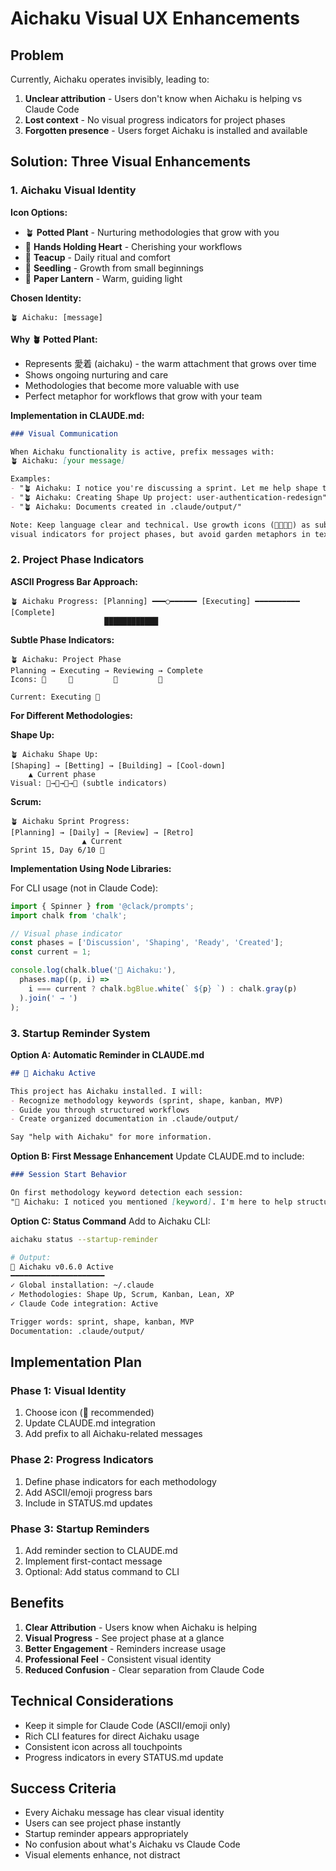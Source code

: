 # Aichaku Visual UX Enhancements

## Problem

Currently, Aichaku operates invisibly, leading to:
1. **Unclear attribution** - Users don't know when Aichaku is helping vs Claude Code
2. **Lost context** - No visual progress indicators for project phases
3. **Forgotten presence** - Users forget Aichaku is installed and available

## Solution: Three Visual Enhancements

### 1. Aichaku Visual Identity

**Icon Options:**
- 🪴 **Potted Plant** - Nurturing methodologies that grow with you
- 🫶 **Hands Holding Heart** - Cherishing your workflows  
- 🍵 **Teacup** - Daily ritual and comfort
- 🌱 **Seedling** - Growth from small beginnings
- 🏮 **Paper Lantern** - Warm, guiding light

**Chosen Identity:**
```
🪴 Aichaku: [message]
```

**Why 🪴 Potted Plant:**
- Represents 愛着 (aichaku) - the warm attachment that grows over time
- Shows ongoing nurturing and care
- Methodologies that become more valuable with use
- Perfect metaphor for workflows that grow with your team

**Implementation in CLAUDE.md:**
```markdown
### Visual Communication

When Aichaku functionality is active, prefix messages with:
🪴 Aichaku: [your message]

Examples:
- "🪴 Aichaku: I notice you're discussing a sprint. Let me help shape this idea..."
- "🪴 Aichaku: Creating Shape Up project: user-authentication-redesign"
- "🪴 Aichaku: Documents created in .claude/output/"

Note: Keep language clear and technical. Use growth icons (🌱🌿🌳🍃) as subtle 
visual indicators for project phases, but avoid garden metaphors in text.
```

### 2. Project Phase Indicators

**ASCII Progress Bar Approach:**
```
🪴 Aichaku Progress: [Planning] ━━━○━━━━━━ [Executing] ━━━━━━━━━━ [Complete]
                     ████████████              
```

**Subtle Phase Indicators:**
```
🪴 Aichaku: Project Phase
Planning → Executing → Reviewing → Complete
Icons: 🌱     🌿         🌳         🍃

Current: Executing 🌿
```

**For Different Methodologies:**

**Shape Up:**
```
🪴 Aichaku Shape Up: 
[Shaping] → [Betting] → [Building] → [Cool-down]
    ▲ Current phase
Visual: 🌱→🌿→🌳→🍃 (subtle indicators)
```

**Scrum:**
```
🪴 Aichaku Sprint Progress:
[Planning] → [Daily] → [Review] → [Retro]
                ▲ Current
Sprint 15, Day 6/10 🌿
```

**Implementation Using Node Libraries:**

For CLI usage (not in Claude Code):
```typescript
import { Spinner } from '@clack/prompts';
import chalk from 'chalk';

// Visual phase indicator
const phases = ['Discussion', 'Shaping', 'Ready', 'Created'];
const current = 1;

console.log(chalk.blue('🧭 Aichaku:'), 
  phases.map((p, i) => 
    i === current ? chalk.bgBlue.white(` ${p} `) : chalk.gray(p)
  ).join(' → ')
);
```

### 3. Startup Reminder System

**Option A: Automatic Reminder in CLAUDE.md**
```markdown
## 🧭 Aichaku Active

This project has Aichaku installed. I will:
- Recognize methodology keywords (sprint, shape, kanban, MVP)
- Guide you through structured workflows
- Create organized documentation in .claude/output/

Say "help with Aichaku" for more information.
```

**Option B: First Message Enhancement**
Update CLAUDE.md to include:
```markdown
### Session Start Behavior

On first methodology keyword detection each session:
"🧭 Aichaku: I noticed you mentioned [keyword]. I'm here to help structure your [methodology] workflow. Currently in discussion mode - let me know when you're ready to create project documentation."
```

**Option C: Status Command**
Add to Aichaku CLI:
```bash
aichaku status --startup-reminder

# Output:
🧭 Aichaku v0.6.0 Active
━━━━━━━━━━━━━━━━━━━━━
✓ Global installation: ~/.claude
✓ Methodologies: Shape Up, Scrum, Kanban, Lean, XP
✓ Claude Code integration: Active

Trigger words: sprint, shape, kanban, MVP
Documentation: .claude/output/
```

## Implementation Plan

### Phase 1: Visual Identity
1. Choose icon (🧭 recommended)
2. Update CLAUDE.md integration
3. Add prefix to all Aichaku-related messages

### Phase 2: Progress Indicators
1. Define phase indicators for each methodology
2. Add ASCII/emoji progress bars
3. Include in STATUS.md updates

### Phase 3: Startup Reminders
1. Add reminder section to CLAUDE.md
2. Implement first-contact message
3. Optional: Add status command to CLI

## Benefits

1. **Clear Attribution** - Users know when Aichaku is helping
2. **Visual Progress** - See project phase at a glance
3. **Better Engagement** - Reminders increase usage
4. **Professional Feel** - Consistent visual identity
5. **Reduced Confusion** - Clear separation from Claude Code

## Technical Considerations

- Keep it simple for Claude Code (ASCII/emoji only)
- Rich CLI features for direct Aichaku usage
- Consistent icon across all touchpoints
- Progress indicators in every STATUS.md update

## Success Criteria

- Every Aichaku message has clear visual identity
- Users can see project phase instantly
- Startup reminder appears appropriately
- No confusion about what's Aichaku vs Claude Code
- Visual elements enhance, not distract